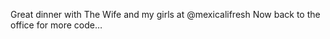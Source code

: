 <!--
id: 368479470
link: http://kevinisom.info/post/368479470/great-dinner-with-the-wife-and-my-girls-at
slug: great-dinner-with-the-wife-and-my-girls-at
date: Wed Feb 03 2010 21:34:33 GMT+1300 (NZDT)
raw: {"blog_name":"kevinisom","id":368479470,"post_url":"http://kevinisom.info/post/368479470/great-dinner-with-the-wife-and-my-girls-at","slug":"great-dinner-with-the-wife-and-my-girls-at","type":"text","date":"2010-02-03 08:34:33 GMT","timestamp":1265186073,"state":"published","format":"html","reblog_key":"UXyqw0lB","tags":[],"short_url":"http://tmblr.co/Zw68YyLzepk","highlighted":[],"feed_item":"http://twitter.com/kev_nz/statuses/8578010702","from_feed_id":"650289","note_count":0,"title":null,"body":"<p>Great dinner with The Wife and my girls at @mexicalifresh Now back to the office for more code&#8230;</p>"}
publish: 2010-02-03
tags: 
title: null
-->


Great dinner with The Wife and my girls at @mexicalifresh Now back to
the office for more code…



